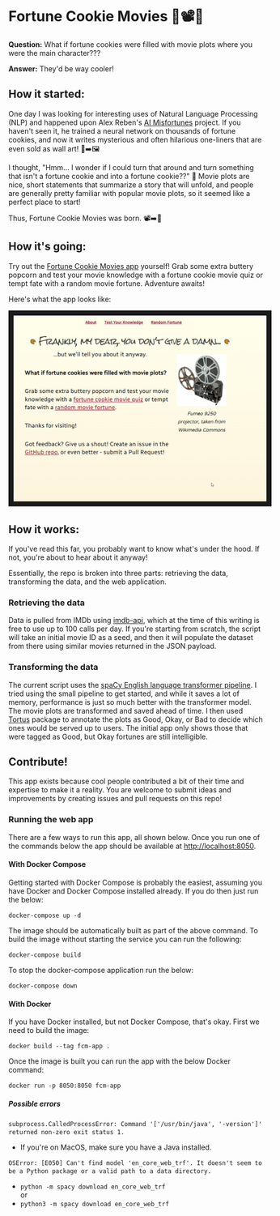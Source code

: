 # Fortune Cookie Movies :fortune_cookie::film_projector::popcorn:

**Question:** What if fortune cookies were filled with movie plots where you were the main character???

**Answer:** They'd be way cooler!

## How it started:

One day I was looking for interesting uses of Natural Language Processing (NLP) and happened upon Alex Reben's [AI Misfortunes](https://areben.com/project/a-i-misfortunes/) project. If you haven't seen it, he trained a neural network on thousands of fortune cookies, and now it writes mysterious and often hilarious one-liners that are even sold as wall art! :fortune_cookie::arrow_right::framed_picture:

I thought, "Hmm... I wonder if I could turn that around and turn something that isn't a fortune cookie and into a fortune cookie??" :thinking: Movie plots are nice, short statements that summarize a story that will unfold, and people are generally pretty familiar with popular movie plots, so it seemed like a perfect place to start!

Thus, Fortune Cookie Movies was born. :film_projector::arrow_right::fortune_cookie:


## How it's going:

Try out the [Fortune Cookie Movies app](http://http://3.17.184.0:8050/) yourself! Grab some extra buttery popcorn and test your movie knowledge with a fortune cookie movie quiz or tempt fate with a random movie fortune. Adventure awaits! 

Here's what the app looks like:

<img src="https://github.com/EricPostMaster/fortune-cookie-movies/blob/main/fortune_cookie_movies_demo.gif" 
alt="Web app demo GIF" width="500" border="10" />


## How it works:

If you've read this far, you probably want to know what's under the hood. If not, you're about to hear about it anyway!

Essentially, the repo is broken into three parts: retrieving the data, transforming the data, and the web application.

### Retrieving the data

Data is pulled from IMDb using [imdb-api](https://www.imdb-api.com), which at the time of this writing is free to use up to 100 calls per day. If you're starting from scratch, the script will take an initial movie ID as a seed, and then it will populate the dataset from there using similar movies returned in the JSON payload.

### Transforming the data

The current script uses the [spaCy English language transformer pipeline](https://spacy.io/models/en#en_core_web_trf). I tried using the small pipeline to get started, and while it saves a lot of memory, performance is just so much better with the transformer model. The movie plots are transformed and saved ahead of time. I then used [Tortus](https://pypi.org/project/tortus/) package to annotate the plots as Good, Okay, or Bad to decide which ones would be served up to users. The initial app only shows those that were tagged as Good, but Okay fortunes are still intelligible.

### 




## Contribute!

This app exists because cool people contributed a bit of their time and expertise to make it a reality. You are welcome to submit ideas and improvements by creating issues and pull requests on this repo!

### Running the web app

There are a few ways to run this app, all shown below. Once you run one of the commands below the app should be available at [http://localhost:8050](http://localhost:8050).

#### With Docker Compose

Getting started with Docker Compose is probably the easiest, assuming you have Docker and Docker Compose installed already. If you do then just run the below:

```
docker-compose up -d
```

The image should be automatically built as part of the above command. To build the image without starting the service you can run the following:

```
docker-compose build
```

To stop the docker-compose application run the below:

```
docker-compose down
```

#### With Docker

If you have Docker installed, but not Docker Compose, that's okay. First we need to build the image:

```
docker build --tag fcm-app .
```

Once the image is built you can run the app with the below Docker command:

```
docker run -p 8050:8050 fcm-app
```

##### Possible errors
```
subprocess.CalledProcessError: Command '['/usr/bin/java', '-version']' returned non-zero exit status 1.
```
- If you're on MacOS, make sure you have a Java installed.

```
OSError: [E050] Can't find model 'en_core_web_trf'. It doesn't seem to be a Python package or a valid path to a data directory.
```
- `python -m spacy download en_core_web_trf`  
or
- `python3 -m spacy download en_core_web_trf`
